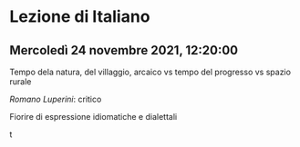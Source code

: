 # Lezione di Italiano
## Mercoledì 24 novembre 2021, 12:20:00

Tempo dela natura, del villaggio, arcaico vs tempo del progresso vs spazio rurale 

_Romano Luperini_: critico


Fiorire di espressione idiomatiche e dialettali


t
<!--stackedit_data:
eyJoaXN0b3J5IjpbMTkxNDk1NjgzNl19
-->